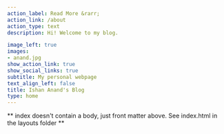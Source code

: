```yaml
---
action_label: Read More &rarr;
action_link: /about
action_type: text
description: Hi! Welcome to my blog. 

image_left: true
images:
- anand.jpg
show_action_link: true
show_social_links: true
subtitle: My personal webpage
text_align_left: false
title: Ishan Anand's Blog
type: home
---
```


** index doesn't contain a body, just front matter above.
See index.html in the layouts folder **
